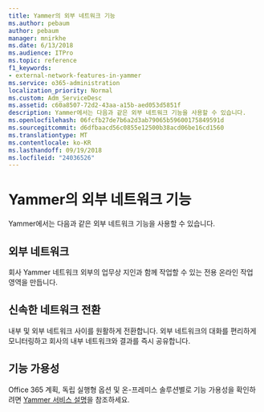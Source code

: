 ```yaml
---
title: Yammer의 외부 네트워크 기능
ms.author: pebaum
author: pebaum
manager: mnirkhe
ms.date: 6/13/2018
ms.audience: ITPro
ms.topic: reference
f1_keywords:
- external-network-features-in-yammer
ms.service: o365-administration
localization_priority: Normal
ms.custom: Adm_ServiceDesc
ms.assetid: c60a8507-72d2-43aa-a15b-aed053d5851f
description: Yammer에서는 다음과 같은 외부 네트워크 기능을 사용할 수 있습니다.
ms.openlocfilehash: 06fcfb27de7b6a2d3ab79065b59600175849591d
ms.sourcegitcommit: d6dfbaacd56c0855e12500b38acd06be16cd1560
ms.translationtype: MT
ms.contentlocale: ko-KR
ms.lasthandoff: 09/19/2018
ms.locfileid: "24036526"
---
```

# <a name="external-network-features-in-yammer"></a>Yammer의 외부 네트워크 기능

Yammer에서는 다음과 같은 외부 네트워크 기능을 사용할 수 있습니다.
  
## <a name="external-networks"></a>외부 네트워크
<a name="bkmk_ExternalNetworks"> </a>

회사 Yammer 네트워크 외부의 업무상 지인과 함께 작업할 수 있는 전용 온라인 작업 영역을 만듭니다.
  
## <a name="fast-network-switching"></a>신속한 네트워크 전환
<a name="bkmk_FastNetworkSwitching"> </a>

내부 및 외부 네트워크 사이를 원활하게 전환합니다. 외부 네트워크의 대화를 편리하게 모니터링하고 회사의 내부 네트워크와 결과를 즉시 공유합니다.
  
## <a name="feature-availability"></a>기능 가용성
<a name="bkmk_FastNetworkSwitching"> </a>

Office 365 계획, 독립 실행형 옵션 및 온-프레미스 솔루션별로 기능 가용성을 확인하려면 [Yammer 서비스 설명](yammer-service-description.md)을 참조하세요.